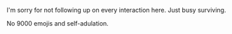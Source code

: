I'm sorry for not following up on every interaction here. Just busy surviving.

No 9000 emojis and self-adulation.
